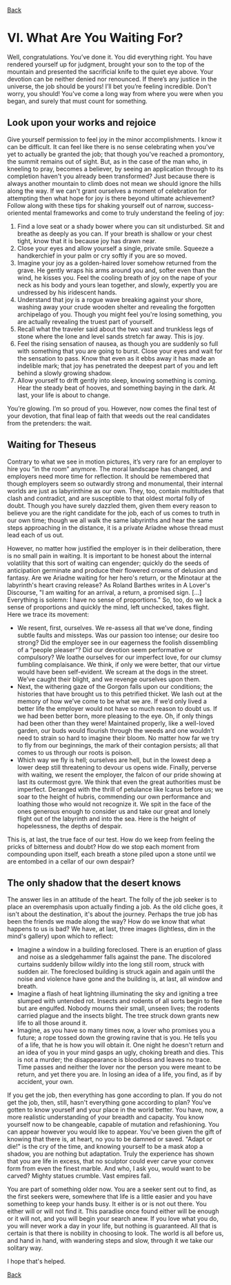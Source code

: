 [Back](../index.md) 

# VI. What Are You Waiting For?

Well, congratulations. You’ve done it. You did everything right. You have rendered yourself up for judgment, brought your son to the top of the mountain and presented the sacrificial knife to the quiet eye above. Your devotion can be neither denied nor renounced. If there’s any justice in the universe, the job should be yours! I’ll bet you’re feeling incredible. Don't worry, you should! You've come a long way from where you were when you began, and surely that must count for something.

## Look upon your works and rejoice

Give yourself permission to feel joy in the minor accomplishments. I know it can be difficult. It can feel like there is no sense celebrating when you've yet to actually be granted the job; that though you've reached a promontory, the summit remains out of sight. But, as in the case of the man who, in kneeling to pray, becomes a believer, by seeing an application through to its completion haven't you already been transformed? Just because there is always another mountain to climb does not mean we should ignore the hills along the way. If we can't grant ourselves a moment of celebration for attempting then what hope for joy is there beyond ultimate achievement? Follow along with these tips for shaking yourself out of narrow, success-oriented mental frameworks and come to truly understand the feeling of joy:

1. Find a love seat or a shady bower where you can sit undisturbed. Sit and breathe as deeply as you can. If your breath is shallow or your chest tight, know that it is because joy has drawn near.
2. Close your eyes and allow yourself a single, private smile. Squeeze a handkerchief in your palm or cry softly if you are so moved.
3. Imagine your joy as a golden-haired lover somehow returned from the grave. He gently wraps his arms around you and, softer even than the wind, he kisses you. Feel the cooling breath of joy on the nape of your neck as his body and yours lean together, and slowly, expertly you are undressed by his iridescent hands.
4. Understand that joy is a rogue wave breaking against your shore, washing away your crude wooden shelter and revealing the forgotten archipelago of you. Though you might feel you're losing something, you are actually revealing the truest part of yourself.
5. Recall what the traveler said about the two vast and trunkless legs of stone where the lone and level sands stretch far away. This is joy.
6. Feel the rising sensation of nausea, as though you are suddenly so full with something that you are going to burst. Close your eyes and wait for the sensation to pass. Know that even as it ebbs away it has made an indelible mark; that joy has penetrated the deepest part of you and left behind a slowly growing shadow.
7. Allow yourself to drift gently into sleep, knowing something is coming. Hear the steady beat of hooves, and something baying in the dark. At last, your life is about to change.

You’re glowing. I’m so proud of you. However, now comes the final test of your devotion, that final leap of faith that weeds out the real candidates from the pretenders: the wait.

## Waiting for Theseus

Contrary to what we see in motion pictures, it’s very rare for an employer to hire you “in the room” anymore. The moral landscape has changed, and employers need more time for reflection. It should be remembered that though employers seem so outwardly strong and monumental, their internal worlds are just as labyrinthine as our own. They, too, contain multitudes that clash and contradict, and are susceptible to that oldest mortal folly of doubt. Though you have surely dazzled them, given them every reason to believe you are the right candidate for the job, each of us comes to truth in our own time; though we all walk the same labyrinths and hear the same steps approaching in the distance, it is a private Ariadne whose thread must lead each of us out.

However, no matter how justified the employer is in their deliberation, there is no small pain in waiting. It is important to be honest about the internal volatility that this sort of waiting can engender; quickly do the seeds of anticipation germinate and produce their flowered crowns of delusion and fantasy. Are we Ariadne waiting for her hero's return, or the Minotaur at the labyrinth's heart craving release? As Roland Barthes writes in A Lover's Discourse, "I am waiting for an arrival, a return, a promised sign. [...] Everything is solemn: I have no sense of proportions." So, too, do we lack a sense of proportions and quickly the mind, left unchecked, takes flight. Here we trace its movement:

- We resent, first, ourselves. We re-assess all that we’ve done, finding subtle faults and missteps. Was our passion too intense; our desire too strong? Did the employer see in our eagerness the foolish dissembling of a “people pleaser”? Did our devotion seem performative or compulsory? We loathe ourselves for our imperfect love, for our clumsy fumbling complaisance. We think, if only we were better, that our virtue would have been self-evident. We scream at the dogs in the street. We’ve caught their blight, and we revenge ourselves upon them.
- Next, the withering gaze of the Gorgon falls upon our conditions; the histories that have brought us to this petrified thicket. We lash out at the memory of how we’ve come to be what we are. If we’d only lived a better life the employer would not have so much reason to doubt us. If we had been better born, more pleasing to the eye. Oh, if only things had been other than they were! Maintained properly, like a well-loved garden, our buds would flourish through the weeds and one wouldn’t need to strain so hard to imagine their bloom. No matter how far we try to fly from our beginnings, the mark of their contagion persists; all that comes to us through our roots is poison.
- Which way we fly is hell; ourselves are hell, but in the lowest deep a lower deep still threatening to devour us opens wide. Finally, perverse with waiting, we resent the employer, the falcon of our pride showing at last its outermost gyre. We think that even the great authorities must be imperfect. Deranged with the thrill of petulance like Icarus before us; we soar to the height of hubris, commending our own performance and loathing those who would not recognize it. We spit in the face of the ones generous enough to consider us and take our great and lonely flight out of the labyrinth and into the sea. Here is the height of hopelessness, the depths of despair.

This is, at last, the true face of our test. How do we keep from feeling the pricks of bitterness and doubt? How do we stop each moment from compounding upon itself, each breath a stone piled upon a stone until we are entombed in a cellar of our own despair?

## The only shadow that the desert knows

The answer lies in an attitude of the heart. The folly of the job seeker is to place an overemphasis upon actually finding a job. As the old cliche goes, it isn't about the destination, it's about the journey. Perhaps the true job has been the friends we made along the way? How do we know that what happens to us is bad? We have, at last, three images (lightless, dim in the mind's gallery) upon which to reflect:

- Imagine a window in a building foreclosed. There is an eruption of glass and noise as a sledgehammer falls against the pane. The discolored curtains suddenly billow wildly into the long still room, struck with sudden air. The foreclosed building is struck again and again until the noise and violence have gone and the building is, at last, all window and breath.
- Imagine a flash of heat lightning illuminating the sky and igniting a tree slumped with untended rot. Insects and rodents of all sorts begin to flee but are engulfed. Nobody mourns their small, unseen lives; the rodents carried plague and the insects blight. The tree struck down grants new life to all those around it.
- Imagine, as you have so many times now, a lover who promises you a future; a rope tossed down the growing ravine that is you. He tells you of a life, that he is how you will obtain it. One night he doesn't return and an idea of you in your mind gasps an ugly, choking breath and dies. This is not a murder; the disappearance is bloodless and leaves no trace. Time passes and neither the lover nor the person you were meant to be return, and yet there you are. In losing an idea of a life, you find, as if by accident, your own.

If you get the job, then everything has gone according to plan. If you do not get the job, then, still, hasn't everything gone according to plan? You've gotten to know yourself and your place in the world better. You have, now, a more realistic understanding of your breadth and capacity. You know yourself now to be changeable, capable of mutation and refashioning. You can appear however you would like to appear. You've been given the gift of knowing that there is, at heart, no you to be damned or saved. "Adapt or die!" is the cry of the time, and knowing yourself to be a mask atop a shadow, you are nothing but adaptation. Truly the experience has shown that you are life in excess, that no sculptor could ever carve your convex form from even the finest marble. And who, I ask you, would want to be carved? Mighty statues crumble. Vast empires fall.

You are part of something older now. You are a seeker sent out to find, as the first seekers were, somewhere that life is a little easier and you have something to keep your hands busy. It either is or is not out there. You either will or will not find it. This paradise once found either will be enough or it will not, and you will begin your search anew. If you love what you do, you will never work a day in your life, but nothing is guaranteed. All that is certain is that there is nobility in choosing to look. The world is all before us, and hand in hand, with wandering steps and slow, through it we take our solitary way.

I hope that's helped.

[Back](../index.md) 